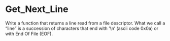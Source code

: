 # Get_Next_Line

Write a function that returns a line read from a file descriptor.
What we call a “line” is a succession of characters that end with ’\n’ (ascii code 0x0a) or with End Of File (EOF).
